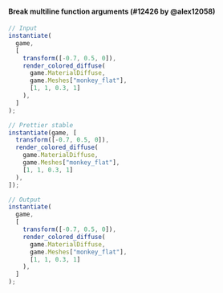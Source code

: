 #### Break multiline function arguments (#12426 by @alex12058)

<!-- prettier-ignore -->
```jsx
// Input
instantiate(
  game,
  [
    transform([-0.7, 0.5, 0]),
    render_colored_diffuse(
      game.MaterialDiffuse,
      game.Meshes["monkey_flat"],
      [1, 1, 0.3, 1]
    ),
  ]
);

// Prettier stable
instantiate(game, [
  transform([-0.7, 0.5, 0]),
  render_colored_diffuse(
    game.MaterialDiffuse,
    game.Meshes["monkey_flat"],
    [1, 1, 0.3, 1]
  ),
]);

// Output
instantiate(
  game,
  [
    transform([-0.7, 0.5, 0]),
    render_colored_diffuse(
      game.MaterialDiffuse,
      game.Meshes["monkey_flat"],
      [1, 1, 0.3, 1]
    ),
  ]
);
```
